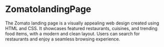 # ZomatolandingPage
The Zomato landing page is a visually appealing web design created using HTML and CSS. It showcases featured restaurants, cuisines, and trending food items, with a modern and clean layout. Users can search for restaurants and enjoy a seamless browsing experience.
